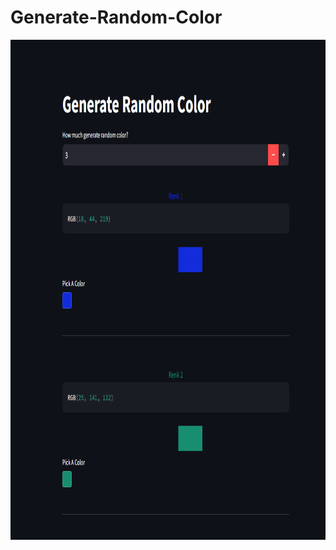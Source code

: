 # Generate-Random-Color 

<div style="text-align:center;">
<img height=800 width=900 src="./img.png" alt="Image" />
</div>